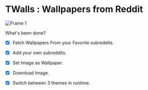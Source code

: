 # TWalls : Wallpapers from Reddit
![Frame 1](https://user-images.githubusercontent.com/29589003/71420314-ad272980-269c-11ea-8239-c05daa866f7d.png)

What's been done?

- [x] Fetch Wallpapers From your Favorite subreddits.
- [x] Add your own subreddits.
- [x] Set Image as Wallpaper.
- [x] Download Image.
- [x] Switch between 3 themes in runtime.

